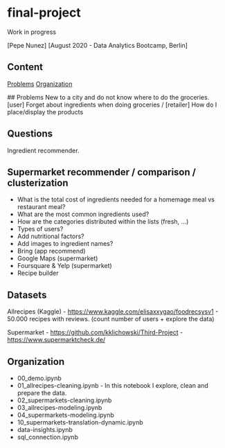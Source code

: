 # final-project
Work in progress

[Pepe Nunez]
[August 2020 - Data Analytics Bootcamp, Berlin]

## Content
[Problems](#problems)
[Organization](#organization)


<a name="problems"/>
## Problems
New to a city and do not know where to do the groceries.
[user] Forget about ingredients when doing groceries / [retailer] How do I place/display the products

## Questions
Ingredient recommender.

## Supermarket recommender / comparison / clusterization
- What is the total cost of ingredients needed for a homemage meal vs restaurant meal?
- What are the most common ingredients used?
- How are the categories distributed within the lists (fresh, ...)
- Types of users?
- Add nutritional factors?
- Add images to ingredient names?
- Bring (app recommend)
- Google Maps (supermarket)
- Foursquare & Yelp (supermarket)
- Recipe builder

## Datasets
Allrecipes (Kaggle) - https://www.kaggle.com/elisaxxygao/foodrecsysv1 - 50.000 recipes with reviews. (count number of users + explore the data)

Supermarket - https://github.com/kklichowski/Third-Project - https://www.supermarktcheck.de/

## Organization
<a name="problems"/>

- 00_demo.ipynb
- 01_allrecipes-cleaning.ipynb - In this notebook I explore, clean and prepare the data.
- 02_supermarkets-cleaning.ipynb
- 03_allrecipes-modeling.ipynb
- 04_supermarkets-modeling.ipynb
- 10_supermarkets-translation-dynamic.ipynb
- data-insights.ipynb
- sql_connection.ipynb
